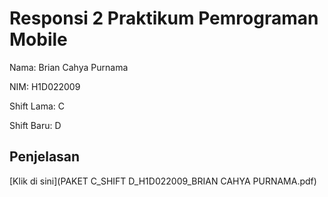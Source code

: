 # Responsi 2 Praktikum Pemrograman Mobile

Nama: Brian Cahya Purnama

NIM: H1D022009

Shift Lama: C

Shift Baru: D

## Penjelasan
[Klik di sini](PAKET C_SHIFT D_H1D022009_BRIAN CAHYA PURNAMA.pdf)
